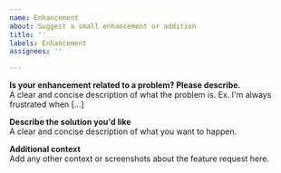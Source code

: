 ```yaml
---
name: Enhancement
about: Suggest a small enhancement or addition
title: ''
labels: Enhancement
assignees: ''

---
```


**Is your enhancement related to a problem? Please describe.**  
A clear and concise description of what the problem is. Ex. I'm always frustrated when [...]

**Describe the solution you'd like**  
A clear and concise description of what you want to happen.

**Additional context**  
Add any other context or screenshots about the feature request here.
